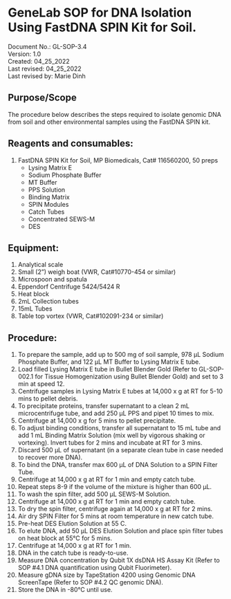 # GeneLab SOP for DNA Isolation Using FastDNA SPIN Kit for Soil. #
Document No.:	GL-SOP-3.4  
Version:	1.0  
Created:	04_25_2022  
Last revised: 	04_25_2022  
Last revised by:	Marie Dinh  

## Purpose/Scope ##
The procedure below describes the steps required to isolate genomic DNA from soil and other environmental samples using the FastDNA SPIN kit. 

## Reagents and consumables: ##
1. FastDNA SPIN Kit for Soil, MP Biomedicals, Cat# 116560200, 50 preps
    * Lysing Matrix E
    * Sodium Phosphate Buffer
    * MT Buffer
    * PPS Solution
    * Binding Matrix
    * SPIN Modules
    * Catch Tubes
    * Concentrated SEWS-M
    * DES
      

## Equipment: ##
1.  Analytical scale
2.  Small (2”) weigh boat (VWR, Cat#10770-454 or similar)
3.  Microspoon and spatula
4.  Eppendorf Centrifuge 5424/5424 R
5.  Heat block
6.  2mL Collection tubes
7.  15mL Tubes
8.  Table top vortex (VWR, Cat#102091-234 or similar)

## Procedure: ##
1. To prepare the sample, add up to 500 mg of soil sample, 978 μL Sodium Phosphate Buffer, and
122 μL MT Buffer to Lysing Matrix E tube.
2. Load filled Lysing Matrix E tube in Bullet Blender Gold (Refer to GL-SOP-002.1 for Tissue Homogenization using Bullet
Blender Gold) and set to 3 min at speed 12.
3. Centrifuge samples in Lysing Matrix E tubes at 14,000 x g at RT for 5-10 mins to pellet debris.
4. To precipitate proteins, transfer supernatant to a clean 2 mL microcentrifuge tube, and
add 250 μL PPS and pipet 10 times to mix.
5. Centrifuge at 14,000 x g for 5 mins to pellet precipitate.
6. To adjust binding conditions, transfer all supernatant to 15 mL tube and add 1 mL Binding Matrix Solution (mix well
by vigorous shaking or vortexing). Invert tubes for 2 mins and incubate at RT for 3 mins.
7. Discard 500 μL of supernatant (in a separate clean tube in case needed to recover more DNA).
8. To bind the DNA, transfer max 600 μL of DNA Solution to a SPIN Filter Tube.
9. Centrifuge at 14,000 x g at RT for 1 min and empty catch tube.
10. Repeat steps 8-9 if the volume of the mixture is higher than 600 μL.
11. To wash the spin filter, add 500 μL SEWS-M Solution.
12. Centrifuge at 14,000 x g at RT for 1 min and empty catch tube.
13. To dry the spin filter, centrifuge again at 14,000 x g at RT for 2 mins.
14. Air dry SPIN Filter for 5 mins at room temperature in new catch tube.
15. Pre-heat DES Elution Solution at 55 C.
16. To elute DNA, add 50 μL DES Elution Solution and place spin filter tubes on heat block at 55°C for 5 mins.
17. Centrifuge at 14,000 x g at RT for 1 min.
18. DNA in the catch tube is ready-to-use.
19. Measure DNA concentration by Qubit 1X dsDNA HS Assay Kit (Refer to SOP #4.1 DNA quantification using Qubit
Fluorimeter).
20. Measure gDNA size by TapeStation 4200 using Genomic DNA ScreenTape (Refer to SOP #4.2 QC genomic DNA).
21. Store the DNA in -80°C until use.
